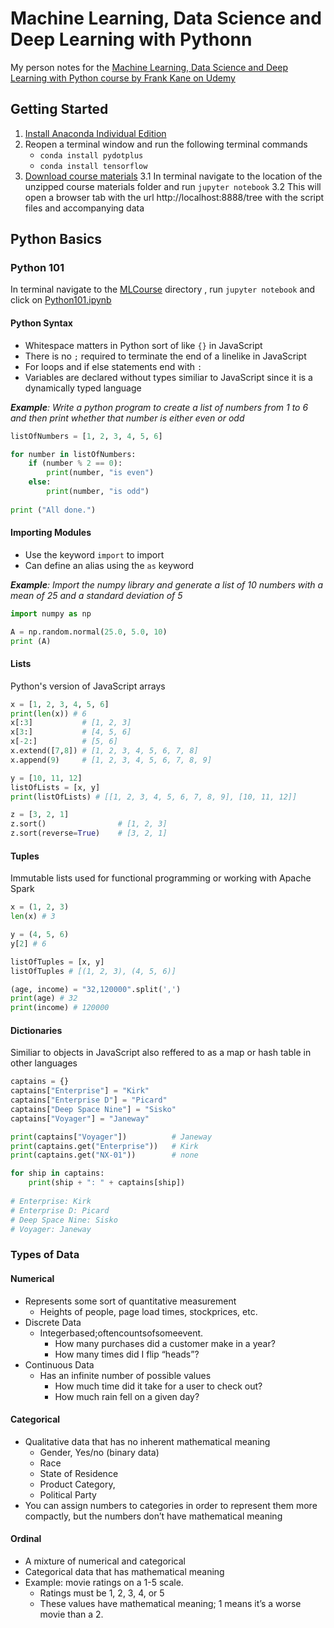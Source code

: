 # Machine Learning, Data Science and Deep Learning with Pythonn

My person notes for the [Machine Learning, Data Science and Deep Learning with Python course by Frank Kane on Udemy](https://www.udemy.com/course/data-science-and-machine-learning-with-python-hands-on/) 

## Getting Started

1. [Install Anaconda Individual Edition](https://www.anaconda.com/products/individual)
2. Reopen a terminal window and run the following terminal commands 
	- `conda install pydotplus`
	- `conda install tensorflow`
3. [Download course materials](http://sundog-education.com/machine-learning)
	3.1 In terminal navigate to the location of the unzipped course materials folder and run `jupyter notebook`
	3.2 This will open a browser tab with the url http://localhost:8888/tree with the script files and accompanying data 

## Python Basics

### Python 101

In terminal navigate to the [MLCourse](/MLCourse) directory , run `jupyter notebook` and click on [Python101.ipynb](http://localhost:8888/notebooks/Python101.ipynb)

#### Python Syntax
- Whitespace matters in Python sort of like `{}` in JavaScript
- There is no `;` required to terminate the end of a linelike in JavaScript
- For loops and if else statements end with `:`
- Variables are declared without types similiar to JavaScript since it is a dynamically typed language

***Example**: Write a python program to create a list of numbers from 1 to 6 and then print whether that number is either even or odd*

```python
listOfNumbers = [1, 2, 3, 4, 5, 6]

for number in listOfNumbers:
    if (number % 2 == 0):
        print(number, "is even")
    else:
        print(number, "is odd")
        
print ("All done.")
```


#### Importing Modules

- Use the keyword `import` to import
- Can define an alias using the `as` keyword

***Example**: Import the numpy library and generate a list of 10 numbers with a mean of 25 and a standard deviation of 5*
```python
import numpy as np

A = np.random.normal(25.0, 5.0, 10)
print (A)
```

#### Lists
Python's version of JavaScript arrays

```python
x = [1, 2, 3, 4, 5, 6]
print(len(x)) # 6
x[:3]  			# [1, 2, 3]
x[3:]  			# [4, 5, 6]
x[-2:] 			# [5, 6]
x.extend([7,8]) # [1, 2, 3, 4, 5, 6, 7, 8]
x.append(9) 	# [1, 2, 3, 4, 5, 6, 7, 8, 9]

y = [10, 11, 12]
listOfLists = [x, y]
print(listOfLists) # [[1, 2, 3, 4, 5, 6, 7, 8, 9], [10, 11, 12]]

z = [3, 2, 1]
z.sort() 				# [1, 2, 3]
z.sort(reverse=True) 	# [3, 2, 1]
```

#### Tuples
Immutable lists used for functional programming or working with Apache Spark

```python
x = (1, 2, 3)
len(x) # 3

y = (4, 5, 6)
y[2] # 6

listOfTuples = [x, y]
listOfTuples # [(1, 2, 3), (4, 5, 6)]

(age, income) = "32,120000".split(',')
print(age) # 32
print(income) # 120000
```

#### Dictionaries
Similiar to objects in JavaScript also reffered to as a map or hash table in other languages

```python
captains = {}
captains["Enterprise"] = "Kirk"
captains["Enterprise D"] = "Picard"
captains["Deep Space Nine"] = "Sisko"
captains["Voyager"] = "Janeway"

print(captains["Voyager"]) 			# Janeway
print(captains.get("Enterprise")) 	# Kirk
print(captains.get("NX-01"))		# none

for ship in captains:
    print(ship + ": " + captains[ship])
    
# Enterprise: Kirk
# Enterprise D: Picard
# Deep Space Nine: Sisko
# Voyager: Janeway
```


### Types of Data

#### Numerical
- Represents some sort of quantitative measurement
	-  Heights of people, page load times, stockprices, etc.
- Discrete Data
	- Integerbased;oftencountsofsomeevent.  
		-  How many purchases did a customer make in a year?
		-   How many times did I flip “heads”?
- Continuous Data
	- Has an infinite number of possible values  
		- How much time did it take for a user to check out? 
		-  How much rain fell on a given day?

#### Categorical 
- Qualitative data that has no inherent mathematical meaning
	- Gender, Yes/no (binary data)
	- Race
	- State of Residence
	- Product Category, 
	- Political Party
- You can assign numbers to categories in order to represent them more compactly, but the numbers don’t have mathematical meaning

#### Ordinal
- A mixture of numerical and categorical
- Categorical data that has mathematical meaning
- Example: movie ratings on a 1-5 scale.
	- Ratings must be 1, 2, 3, 4, or 5
	- These values have mathematical meaning; 1 means it’s a worse movie than a 2.


